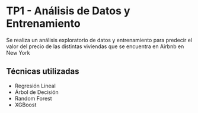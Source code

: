 # TP1 - Análisis de Datos y Entrenamiento

Se realiza un análisis exploratorio de datos y entrenamiento para predecir el valor del precio de las distintas viviendas que se encuentra en Airbnb en New York

## Técnicas utilizadas

- Regresión Lineal
- Árbol de Decisión
- Random Forest
- XGBoost





